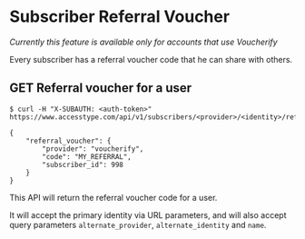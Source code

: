 # Subscriber Referral Voucher
*Currently this feature is available only for accounts that use Voucherify*

Every subscriber has a referral voucher code that he can share with others.

## GET Referral voucher for a user

```shell--request
$ curl -H "X-SUBAUTH: <auth-token>" https://www.accesstype.com/api/v1/subscribers/<provider>/<identity>/referral_voucher.json

```
```shell--response
{
    "referral_voucher": {
        "provider": "voucherify",
        "code": "MY_REFERRAL",
        "subscriber_id": 998
    }
}
```


This API will return the referral voucher code for a user.

It will accept the primary identity via URL parameters, and will also accept query parameters `alternate_provider`, `alternate_identity` and `name`.